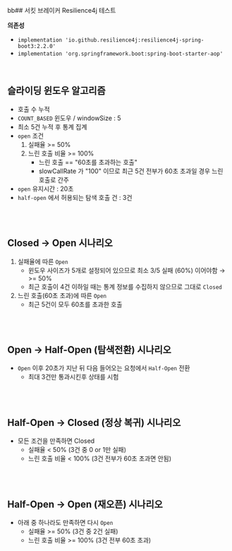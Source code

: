 bb## 서킷 브레이커 Resilience4j 테스트

**의존성**

- `implementation 'io.github.resilience4j:resilience4j-spring-boot3:2.2.0'`
- `implementation 'org.springframework.boot:spring-boot-starter-aop'`

</br>

## 슬라이딩 윈도우 알고리즘

- 호출 수 누적
- `COUNT_BASED` 윈도우 / windowSize : 5
- 최소 5건 누적 후 통계 집계
- `open` 조건
  1. 실패율 >= 50%
  2. 느린 호출 비율 >= 100%
     - 느린 호출 == "60초를 초과하는 호출"
     - slowCallRate 가 "100" 이므로 최근 5건 전부가 60초 초과일 경우 느린 호출로 간주
- `open` 유지시간 : 20초
- `half-open` 에서 허용되는 탐색 호출 건 : 3건

</br>
</br>

## Closed → Open 시나리오

1. 실패율에 따른 `Open`
   - 윈도우 사이즈가 5개로 설정되어 있으므로 최소 3/5 실패 (60%) 이어야함 → >= 50%
   - 최근 호출이 4건 이하일 때는 통계 정보를 수집하지 않으므로 그대로 `Closed`
2. 느린 호출(60초 초과)에 따른 `Open`
   - 최근 5건이 모두 60초를 초과한 호출

</br>
</br>

## Open → Half-Open (탐색전환) 시나리오

- `Open` 이후 20초가 지난 뒤 다음 들어오는 요청에서 `Half-Open` 전환
  - 최대 3건만 통과시킨후 상태를 시험

</br>
</br>

## Half-Open → Closed (정상 복귀) 시나리오

- 모든 조건을 만족하면 Closed
  - 실패율 < 50% (3건 중 0 or 1만 실패)
  - 느린 호출 비율 < 100% (3건 전부가 60초 초과면 안됨)

</br>
</br>

## Half-Open → Open (재오픈) 시나리오

- 아래 중 하나라도 만족하면 다시 `Open`
  - 실패율 >= 50% (3건 중 2건 실패)
  - 느린 호출 비율 >= 100% (3건 전부 60초 초과)
